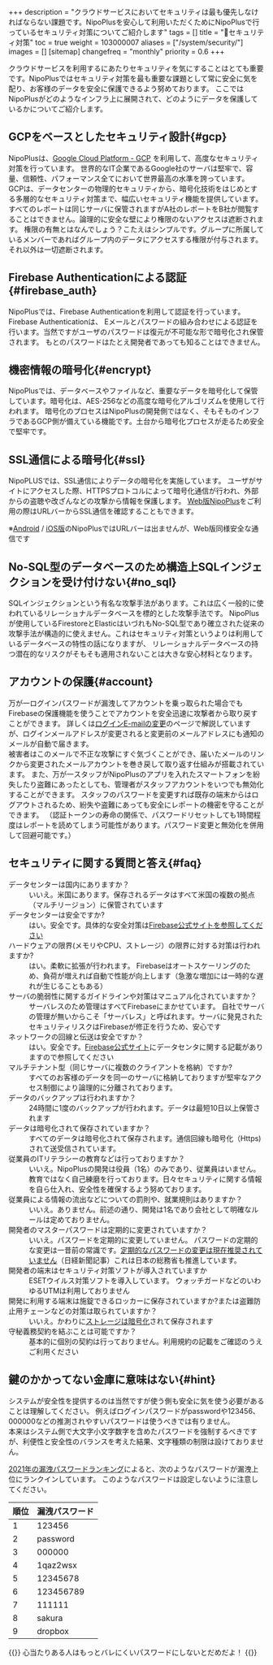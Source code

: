 +++
description = "クラウドサービスにおいてセキュリティは最も優先しなければならない課題です。NipoPlusを安心して利用いただくためにNipoPlusで行っているセキュリティ対策についてご紹介します"
tags = []
title = "🔐セキュリティ対策"
toc = true
weight = 103000007
aliases = ["/system/security/"]
images = []
[sitemap]
  changefreq = "monthly"
  priority = 0.6
+++

クラウドサービスを利用するにあたりセキュリティを気にすることはとても重要です。NipoPlusではセキュリティ対策を最も重要な課題として常に安全に気を配り、お客様のデータを安全に保護できるよう努めております。
ここではNipoPlusがどのようなインフラ上に展開されて、どのようにデータを保護しているかについてご紹介します。

## GCPをベースとしたセキュリティ設計{#gcp}

NipoPlusは、[Google Cloud Platform - GCP](https://cloud.google.com/gcp/) を利用して、高度なセキュリティ対策を行っています。
世界的なIT企業であるGoogle社のサーバは堅牢で、容量、信頼性、パフォーマンス全てにおいて世界最高の水準を誇っています。
GCPは、データセンターの物理的セキュリティから、暗号化技術をはじめとする多層的なセキュリティ対策まで、幅広いセキュリティ機能を提供しています。
すべてのレポートは同じサーバに保管されますがA社のレポートをB社が閲覧することはできません。論理的に安全な壁により権限のないアクセスは遮断されます。
権限の有無とはなんでしょう？こたえはシンプルです。グループに所属しているメンバーであればグループ内のデータにアクセスする権限が付与されます。それ以外は一切遮断されます。

## Firebase Authenticationによる認証{#firebase_auth}

NipoPlusでは、Firebase Authenticationを利用して認証を行っています。Firebase Authenticationは、
Eメールとパスワードの組み合わせによる認証を行います。当然ですがユーザのパスワードは復元が不可能な形で暗号化され保管されます。
もとのパスワードはたとえ開発者であっても知ることはできません。


## 機密情報の暗号化{#encrypt}

NipoPlusでは、データベースやファイルなど、重要なデータを暗号化して保管しています。暗号化は、AES-256などの高度な暗号化アルゴリズムを使用して行われます。
暗号化のプロセスはNipoPlusの開発側ではなく、そもそものインフラであるGCP側が備えている機能です。土台から暗号化プロセスが走るため安全で堅牢です。


## SSL通信による暗号化{#ssl}

NipoPLUSでは、SSL通信によりデータの暗号化を実施しています。
ユーザがサイトにアクセスした際、HTTPSプロトコルによって暗号化通信が行われ、外部からの盗聴や改ざんなどの攻撃から情報を保護します。
[Web版NipoPlus](https://nipoplus.sndbox.jp/)をご利用の際はURLバーからSSL通信を確認することもできます。

※[Android](https://play.google.com/store/apps/details?id=jp.sndbox.nipoplus) / [iOS版](https://apps.apple.com/jp/app/id1625797169)のNipoPlusではURLバーは出ませんが、Web版同様安全な通信です



## No-SQL型のデータベースのため構造上SQLインジェクションを受け付けない{#no_sql}

SQLインジェクションという有名な攻撃手法があります。これは広く一般的に使われているリレーショナルデータベースを標的とした攻撃手法です。
NipoPlusが使用しているFirestoreとElasticはいづれもNo-SQL型であり確立された従来の攻撃手法が構造的に使えません。これはセキュリティ対策というよりは利用しているデータベースの特性の話になりますが、
リレーショナルデータベースの持つ潜在的なリスクがそもそも適用されないことは大きな安心材料となります。


## アカウントの保護{#account}

万が一ログインパスワードが漏洩してアカウントを乗っ取られた場合でもFirebaseの保護機能を使うことでアカウントを安全迅速に攻撃者から取り戻すことができます。
詳しくは[ログインE-mailの変更](/docs/manual/account/email/)のページで解説していますが、ログインメールアドレスが変更されると変更前のメールアドレスにも通知のメールが自動で届きます。  
被害者はこのメールで不正な攻撃にすぐ気づくことができ、届いたメールのリンクから変更されたメールアカウントを巻き戻して取り返す仕組みが搭載されています。
また、万が一スタッフがNipoPlusのアプリを入れたスマートフォンを紛失したり盗難にあったとしても、管理者がスタッフアカウントをいつでも無効化することができます。
スタッフのパスワードを変更すれば既存の端末からはログアウトされるため、紛失や盗難にあっても安全にレポートの機密を守ることができます。
（認証トークンの寿命の関係で、パスワードリセットしても1時間程度はレポートを読めてしまう可能性があります。パスワード変更と無効化を併用して回避可能です。）

## セキュリティに関する質問と答え{#faq}


<dl class="faq">
  <dt>データセンターは国内にありますか？</dt>
  <dd>いいえ。米国にあります。保存されるデータはすべて米国の複数の拠点（マルチリージョン）に保管されています</dd>
  <dt>データセンターは安全ですか?</dt>
  <dd>はい。安全です。具体的な安全対策は<a href="https://firebase.google.com/terms/data-processing-terms?hl=ja#1.-data-center-and-network-security">Firebase公式サイトを参照してください</a></dd>
  <dt>ハードウェアの限界(メモリやCPU、ストレージ）の限界に対する対策は行われますか?</dt>
  <dd>はい。柔軟に拡張が行われます。 Firebaseはオートスケーリングのため、負荷が増えれば自動で性能が向上します（急激な増加には一時的な遅れが生じることもある）</dd>
  <dt>サーバの脆弱性に関するガイドラインや対策はマニュアル化されていますか？</dt>
  <dd>サーバレスのため管理はすべてFirebaseにまかせています。 自社でサーバの管理が無いからこそ「サーバレス」と呼ばれます。サーバに発見されたセキュリティリスクはFirebaseが修正を行うため、安心です</dd>
  <dt>ネットワークの回線と伝送は安全ですか？</dt>
  <dd>はい。安全です。<a href="https://firebase.google.com/terms/data-processing-terms?hl=ja#1.-data-center-and-network-security">Firebase公式サイト</a>にデータセンタに関する記載がありますので参照してください</dd>
  <dt>マルチテナント型（同じサーバに複数のクライアントを格納）ですか?</dt>
  <dd>すべてのお客様のデータを同一のサーバに格納しておりますが堅牢なアクセス制御により論理的に分離されております。</dd>
  <dt>データのバックアップは行われますか？</dt>
  <dd>24時間に1度のバックアップが行われます。データは最短10日以上保管されます</dd>
  <dt>データは暗号化されて保存されていますか？</dt>
  <dd>すべてのデータは暗号化されて保存されます。通信回線も暗号化（Https)されて送受信されています。</dd>
  <dt>従業員のITリテラシーの教育などは行っておりますか？</dt>
  <dd>いいえ。NipoPlusの開発は役員（1名）のみであり、従業員はいません。教育ではなく自己練磨を行っております。日々セキュリティに関する情報を自ら仕入れ、安全性を確保するよう努めております。</dd>
  <dt>従業員による情報の流出などについての罰則や、就業規則はありますか？</dt>
  <dd>いいえ。ありません。前述の通り、開発は1名であり会社として明確なルールは定めておりません。</dd>
  <dt>開発者のマスターパスワードは定期的に変更されていますか？</dt>
  <dd>いいえ。パスワードを定期的に変更していません。 パスワードの定期的な変更は一昔前の常識です。<a href="https://www.nikkei.com/article/DGXMZO28578370W8A320C1CC1000/">定期的なパスワードの変更は現在推奨されていません</a>（日経新聞記事）これは日本の総務省も推進しています。</dd>
  <dt>開発者の端末はセキュリティ対策ソフトが導入されていますか</dt>
  <dd>ESETウイルス対策ソフトを導入しています。 ウォッチガードなどのいわゆるUTMは利用しておりません</dd>
  <dt>開発に利用する端末は施錠できるロッカーに保存されていますか?または盗難防止用チェーンなどの対策は取られていますか？</dt>
  <dd>いいえ。かわりに<a href="https://support.apple.com/ja-jp/HT204837">ストレージは暗号化</a>されて保存されます</dd>
  <dt>守秘義務契約を結ぶことは可能ですか？</dt>
  <dd>基本的に個別の契約は行っておりません。利用規約の記載をご確認のうえご利用ください</dd>
</dl>

## 鍵のかかってない金庫に意味はない{#hint}

システムが安全性を提供するのは当然ですが使う側も安全に気を使う必要があることは理解してください。
例えばログインパスワードがpasswordや123456、000000などの推測されやすいパスワードは使うべきでは有りません。  
本来はシステム側で大文字小文字数字を含めたパスワードを強制するべきですが、利便性と安全性のバランスを考えた結果、文字種類の制限は設けておりません。  


[2021年の漏洩パスワードランキング](https://www.itmedia.co.jp/news/articles/2202/08/news101.html)によると、次のようなパスワードが漏洩上位にランクインしています。
このようなパスワードは設定しないように注意してください。  

|順位|漏洩パスワード|
|---|---|
|1|123456|
|2|password|
|3|000000|
|4|1qaz2wsx|
|5|12345678|
|6|123456789|
|7|111111|
|8|sakura|
|9|dropbox|

{{<alice pos="right" icon="shield">}}
心当たりある人はもっとバレにくいパスワードにしないとだめだよ！
{{</alice>}}


